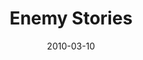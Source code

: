 ---
layout: media
category: media
title: "Enemy Stories"
date: 2010-03-10
description: "Several people share about when they became aware that there was an enemy."
tag: 
 - satan
 - enemy
 - devil
yt-video-id: "iMgXH9ES7Ss"
video: "http://s3.amazonaws.com/crossroads-media/other-media/video/EnemySoundbites.mp4"
video-poster: "http://s3.amazonaws.com/crossroads-media/images/EnemySoundbites-still.jpg"
---